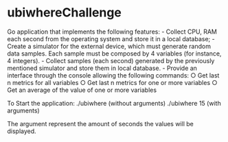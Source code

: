 # ubiwhereChallenge

Go application that
implements the following features:
	- Collect CPU, RAM each second from the operating system and
store it in a local database;
	- Create a simulator for the external device, which must
generate random data samples. Each sample must be
composed by 4 variables (for instance, 4 integers).
	- Collect samples (each second) generated by the previously
mentioned simulator and store them in local database.
	- Provide an interface through the console allowing the
following commands:
		○ Get last n metrics for all variables
		○ Get last n metrics for one or more variables
		○ Get an average of the value of one or more variables
    
    
 To Start the application:
  ./ubiwhere (without arguments)
  ./ubiwhere 15 (with arguments)
 
 The argument represent the amount of seconds the values will be displayed.
